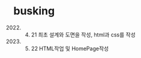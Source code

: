 # busking

2022. 4.  21
          최초 설계와 도면을 작성, html과 css를 작성

2023. 5. 22
         HTML작업 및 HomePage작성
